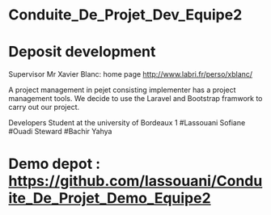 # Conduite_De_Projet_Dev_Equipe2
# Deposit development


Supervisor Mr Xavier Blanc: home page http://www.labri.fr/perso/xblanc/

A project management in pejet consisting implementer has a project management tools.
We decide to use the Laravel and Bootstrap framwork to carry out our project.


Developers
Student at the university of Bordeaux 1
#Lassouani Sofiane
#Ouadi Steward
#Bachir Yahya

# Demo depot : https://github.com/lassouani/Conduite_De_Projet_Demo_Equipe2
